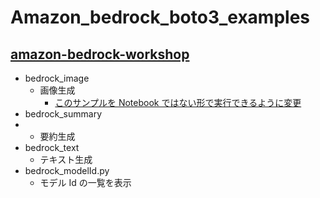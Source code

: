 # Amazon_bedrock_boto3_examples

[amazon-bedrock-workshop](https://github.com/aws-samples/amazon-bedrock-workshop/tree/main)
---

* bedrock_image
  - 画像生成
    - [このサンプルを Notebook ではない形で実行できるように変更](https://github.com/aws-samples/amazon-bedrock-workshop/blob/main/05_Image/Bedrock%20Stable%20Diffusion%20XL.ipynb)
* bedrock_summary
*   - 要約生成
* bedrock_text
  - テキスト生成
* bedrock_modelId.py
  - モデル Id の一覧を表示

